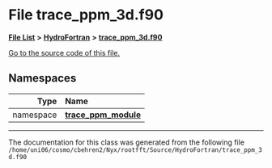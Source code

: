 
# File trace\_ppm\_3d.f90


[**File List**](files.md) **>** [**HydroFortran**](dir_1fab266cd447ad3f3624320661f845f1.md) **>** [**trace\_ppm\_3d.f90**](trace__ppm__3d_8f90.md)

[Go to the source code of this file.](trace__ppm__3d_8f90_source.md)












## Namespaces

| Type | Name |
| ---: | :--- |
| namespace | [**trace\_ppm\_module**](namespacetrace__ppm__module.md) <br> |















------------------------------
The documentation for this class was generated from the following file `/home/uni06/cosmo/cbehren2/Nyx/rootfft/Source/HydroFortran/trace_ppm_3d.f90`